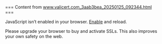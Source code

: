 === Content from www.valicert.com_3aab3bea_20250125_092344.html ===


JavaScript isn’t enabled in your browser.
[Enable](http://www.enable-javascript.com/)
and reload.

Please upgrade your browser to buy and activate SSLs. This also improves your own safety on the web.


